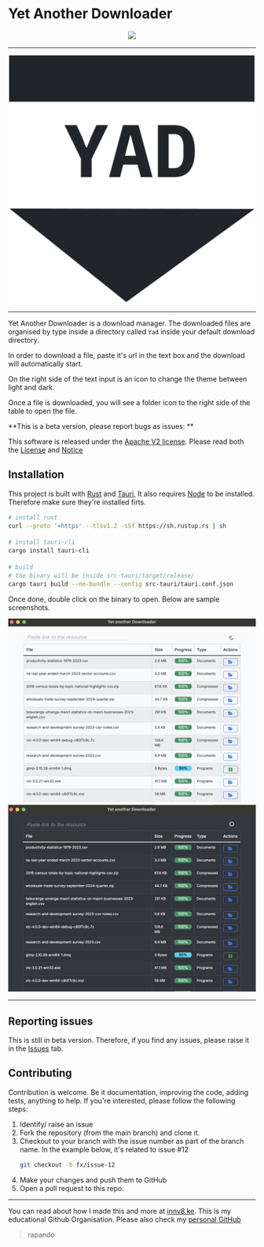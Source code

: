 # Yet Another Downloader

<p align="center">
  <a href="https://skillicons.dev">
    <img src="https://skillicons.dev/icons?i=rust,nodejs,tauri" />
  </a>
</p>

---

![logo](./src-tauri/icons/white-bg.png)

---

Yet Another Downloader is a download manager. The downloaded files are organised by type inside a
directory called `Yad` inside your default download directory.

In order to download a file, paste it's url in the text box and the download will automatically
start.

On the right side of the text input is an icon to change the theme between light and dark.

Once a file is downloaded, you will see a folder icon to the right side of the table to open the
file.

**This is a beta version, please report bugs as issues: **

This software is released under the [Apache V2 license](https://choosealicense.com/licenses/apache-2.0/). Please read both the [License](./LICENSE) and [Notice](./NOTICE)




## Installation

This project is built with [Rust](https://www.rust-lang.org/) and [Tauri](https://tauri.app/), It also requires [Node](https://nodejs.org) to be installed. Therefore make sure they're installed firts.

```sh
# install rust 
curl --proto '=https' --tlsv1.2 -sSf https://sh.rustup.rs | sh

# install tauri-cli
cargo install tauri-cli 

# build
# the binary will be inside src-tauri/target/release/
cargo tauri build --no-bundle --config src-tauri/tauri.conf.json

```

Once done, double click on the binary to open. Below are sample screenshots.

![white-screenshot](./src-tauri/icons/white-screenshot.png)
![black-screenshot](./src-tauri/icons/dark-screenshot.png)

---

## Reporting issues

This is still in beta version. Therefore, if you find any issues, please raise it in the [Issues](https://github.com/innv8/yad/issues) tab.

## Contributing

Contribution is welcome. Be it documentation, improving the code, adding tests, anything to help. If
you're interested, please follow the following steps:

1. Identify/ raise an issue 
2. Fork the repository (from the main branch) and clone it.
3. Checkout to your branch with the issue number as part of the branch name. In the example below,
   it's related to issue #12
    ```sh
    git checkout -b fx/issue-12
    ```
4. Make your changes and push them to GitHub 
5. Open a pull request to this repo.


---

You can read about how I made this and more at [innv8.ke](https://innv8.ke). This is my educational
Github Organisation. Please also check my [personal GitHub](https://github.com/rapando)


> rapando
